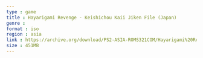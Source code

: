```yaml
---
type : game
title : Hayarigami Revenge - Keishichou Kaii Jiken File (Japan)
genre : 
format : iso
region : asia
link : https://archive.org/download/PS2-ASIA-ROMS321COM/Hayarigami%20Revenge%20-%20Keishichou%20Kaii%20Jiken%20File%20%28Japan%29.7z
size : 451MB
---
```

